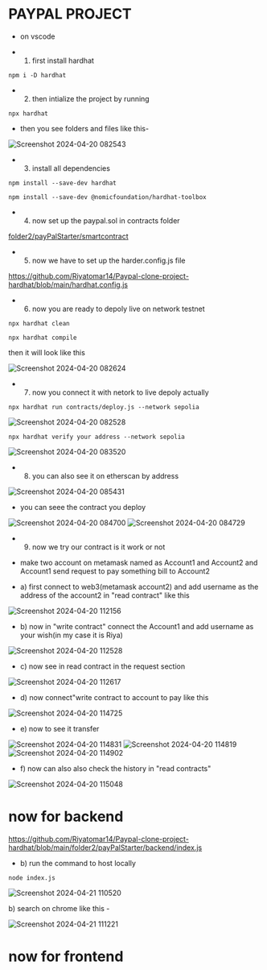 # PAYPAL PROJECT 

* on vscode
  
* 1. first install hardhat

```
npm i -D hardhat
```

* 2. then intialize the project by running

```
npx hardhat
```

* then you see folders and files like this-

![Screenshot 2024-04-20 082543](https://github.com/Riyatomar14/Paypal-clone-project-hardhat/assets/143107173/4f5a1b5e-9584-421a-bc42-e8e53439f217)

* 3. install all dependencies

```
npm install --save-dev hardhat
```

```
npm install --save-dev @nomicfoundation/hardhat-toolbox
```

* 4. now set up the paypal.sol in contracts folder
  
[folder2/payPalStarter/smartcontract](https://github.com/Riyatomar14/Paypal-clone-project-hardhat/blob/main/folder2/payPalStarter/smartcontract/paypal.sol)

* 5. now we have to set up the harder.config.js file
 
https://github.com/Riyatomar14/Paypal-clone-project-hardhat/blob/main/hardhat.config.js

* 6. now you are ready to depoly live on network testnet

```
npx hardhat clean
```

```
npx hardhat compile
```

then it will look like this 

![Screenshot 2024-04-20 082624](https://github.com/Riyatomar14/Paypal-clone-project-hardhat/assets/143107173/653f30f1-e438-4fc2-84fd-d1ad1aafe698)

* 7. now you connect it with netork to live depoly actually
 
```
npx hardhat run contracts/deploy.js --network sepolia
```

![Screenshot 2024-04-20 082528](https://github.com/Riyatomar14/Paypal-clone-project-hardhat/assets/143107173/ca46c654-4030-4023-b3ea-777399b12468)

```
npx hardhat verify your address --network sepolia
```

![Screenshot 2024-04-20 083520](https://github.com/Riyatomar14/Paypal-clone-project-hardhat/assets/143107173/9b9c825b-e95a-4767-88b1-5d2bd841f2a8)

* 8. you can also see it on etherscan by address
 
![Screenshot 2024-04-20 085431](https://github.com/Riyatomar14/Paypal-clone-project-hardhat/assets/143107173/94ce1d28-eabf-4bef-ae06-1cef14d6e939)

* you can seee the contract you deploy

![Screenshot 2024-04-20 084700](https://github.com/Riyatomar14/Paypal-clone-project-hardhat/assets/143107173/e73bba57-5166-4878-8d98-ca532a201c30)
![Screenshot 2024-04-20 084729](https://github.com/Riyatomar14/Paypal-clone-project-hardhat/assets/143107173/c2e274af-ef6c-4611-b2d7-80b6971e5196)

* 9. now we try our contract is it work or not

 * make two account on metamask named as Account1 and Account2 and Account1 send request to pay something bill to Account2

* a) first connect to web3(metamask account2) and add username as the address of the account2 in "read contract" like this

![Screenshot 2024-04-20 112156](https://github.com/Riyatomar14/Paypal-clone-project-hardhat/assets/143107173/34c6ff2c-cd5e-4199-a91d-1a44ac443164)

* b) now in "write contract" connect the Account1 and add username as your wish(in my case it is Riya) 

![Screenshot 2024-04-20 112528](https://github.com/Riyatomar14/Paypal-clone-project-hardhat/assets/143107173/8b26c32f-7f79-491e-8879-b627956e0b01)

* c) now see in read contract in the request section

![Screenshot 2024-04-20 112617](https://github.com/Riyatomar14/Paypal-clone-project-hardhat/assets/143107173/ed7ae06a-0f62-4a37-8aac-933084cb2ccc)
  
* d) now connect"write contract to account to pay like this

![Screenshot 2024-04-20 114725](https://github.com/Riyatomar14/Paypal-clone-project-hardhat/assets/143107173/9a6f92f0-7d88-4eca-9515-04fffce19947)

  
* e) now to see it transfer

![Screenshot 2024-04-20 114831](https://github.com/Riyatomar14/Paypal-clone-project-hardhat/assets/143107173/2ba2210d-dad0-469b-b717-40be7525e97a)
![Screenshot 2024-04-20 114819](https://github.com/Riyatomar14/Paypal-clone-project-hardhat/assets/143107173/20fb98f4-0897-436c-83d5-95865031552c)
![Screenshot 2024-04-20 114902](https://github.com/Riyatomar14/Paypal-clone-project-hardhat/assets/143107173/cbc1686c-2db3-47b2-8976-1a687f517e9b)

* f) now can also also check the history in "read contracts"

![Screenshot 2024-04-20 115048](https://github.com/Riyatomar14/Paypal-clone-project-hardhat/assets/143107173/9cc934c0-899c-4888-a866-a0d1bae04037)

# now for backend 

https://github.com/Riyatomar14/Paypal-clone-project-hardhat/blob/main/folder2/payPalStarter/backend/index.js

* b) run the command to host locally

```
node index.js
```

![Screenshot 2024-04-21 110520](https://github.com/Riyatomar14/Paypal-clone-project-hardhat/assets/143107173/5a699b73-d17f-4457-baaa-c7bdba657a1b)

b) search on chrome like this -

![Screenshot 2024-04-21 111221](https://github.com/Riyatomar14/Paypal-clone-project-hardhat/assets/143107173/f5f7ca56-455e-4ff8-949e-330e4353b70a)

# now for frontend





  






 

  
